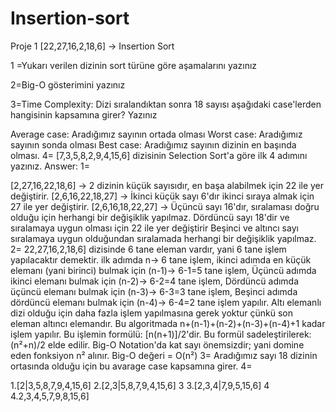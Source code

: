# Insertion-sort
Proje 1
[22,27,16,2,18,6] -> Insertion Sort

1 =Yukarı verilen dizinin sort türüne göre aşamalarını yazınız

2=Big-O gösterimini yazınız

3=Time Complexity: Dizi sıralandıktan sonra 18 sayısı aşağıdaki case'lerden hangisinin kapsamına girer? Yazınız

Average case: Aradığımız sayının ortada olması
Worst case: Aradığımız sayının sonda olması
Best case: Aradığımız sayının dizinin en başında olması.
4= [7,3,5,8,2,9,4,15,6] dizisinin Selection Sort'a göre ilk 4 adımını yazınız.
Answer:
1=

[2,27,16,22,18,6] -> 2 dizinin küçük sayısıdır, en başa alabilmek için 22 ile yer değiştirir.
[2,6,16,22,18,27] -> İkinci küçük sayı 6'dır ikinci sıraya almak için 27 ile yer değiştirir.
[2,6,16,18,22,27] -> Üçüncü sayı 16'dır, sıralaması doğru olduğu için herhangi bir değişiklik yapılmaz. Dördüncü sayı 18'dir ve sıralamaya uygun olması için 22 ile yer değiştirir
Beşinci ve altıncı sayı sıralamaya uygun olduğundan sıralamada herhangi bir değişiklik yapılmaz.
2=
22,27,16,2,18,6] dizisinde 6 tane eleman vardır, yani 6 tane işlem yapılacaktır demektir.
ilk adımda n-> 6 tane işlem,
ikinci adımda en küçük elemanı (yani birinci) bulmak için (n-1)-> 6-1=5 tane işlem,
Üçüncü adımda ikinci elemanı bulmak için (n-2)-> 6-2=4 tane işlem,
Dördüncü adımda üçüncü elemanı bulmak için (n-3)-> 6-3=3 tane işlem,
Beşinci adımda dördüncü elemanı bulmak için (n-4)-> 6-4=2 tane işlem yapılır.
Altı elemanlı dizi olduğu için daha fazla işlem yapılmasına gerek yoktur çünkü son eleman altıncı elemandır.
Bu algoritmada n+(n-1)+(n-2)+(n-3)+(n-4)+1 kadar işlem yapılır. Bu işlemin formülü: [n(n+1)]/2'dir. Bu formül sadeleştirilerek: (n²+n)/2 elde edilir.
Big-O Notation'da kat sayı önemsizdir; yani domine eden fonksiyon n² alınır.
Big-O değeri = O(n²)
3=
Aradığımız sayı 18 dizinin ortasında olduğu için bu avarage case kapsamına girer.
4=

1.[2|3,5,8,7,9,4,15,6]
2.[2,3|5,8,7,9,4,15,6] 3
3.[2,3,4|7,9,5,15,6] 4
4.2,3,4,5,7,9,8,15,6]
